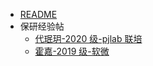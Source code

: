 -   [README](docs/升学&就业/保研/README.md)
-   保研经验帖
    -   [代珉玥-2020 级-pjlab 联培](docs/升学&就业/保研/经验帖/代珉玥保研经验帖.md)
    -   [霍嘉-2019 级-软微](docs/升学&就业/保研/经验帖/霍嘉保研经验帖.md)
